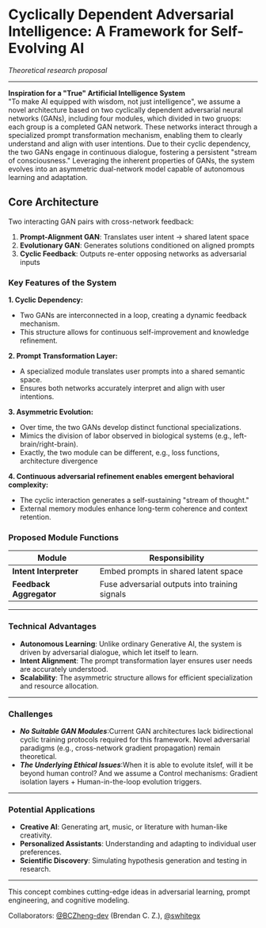 # **Cyclically Dependent Adversarial Intelligence: A Framework for Self-Evolving AI**  
*Theoretical research proposal*

---

**Inspiration for a "True" Artificial Intelligence System**  
"To make AI equipped with wisdom, not just intelligence", we assume a novel architecture based on two cyclically 
dependent adversarial neural networks (GANs), including four modules, which divided in two gruops: each group 
is a completed GAN network. These networks interact through a specialized prompt transformation mechanism, 
enabling them to clearly understand and align with user intentions. Due to their cyclic dependency, the two GANs 
engage in continuous dialogue, fostering a persistent "stream of consciousness." Leveraging the inherent properties 
of GANs, the system evolves into an asymmetric dual-network model capable of autonomous learning and adaptation.


## **Core Architecture**  
Two interacting GAN pairs with cross-network feedback:
1. **Prompt-Alignment GAN**: Translates user intent → shared latent space  
2. **Evolutionary GAN**: Generates solutions conditioned on aligned prompts  
3. **Cyclic Feedback**: Outputs re-enter opposing networks as adversarial inputs  

### **Key Features of the System**
**1. Cyclic Dependency:**
   - Two GANs are interconnected in a loop, creating a dynamic feedback mechanism.  
   - This structure allows for continuous self-improvement and knowledge refinement.  

**2. Prompt Transformation Layer:**
   - A specialized module translates user prompts into a shared semantic space.  
   - Ensures both networks accurately interpret and align with user intentions.  

**3. Asymmetric Evolution:**
   - Over time, the two GANs develop distinct functional specializations.  
   - Mimics the division of labor observed in biological systems (e.g., left-brain/right-brain).
   - Exactly, the two module can be different, e.g., loss functions, architecture divergence

**4. Continuous adversarial refinement enables emergent behavioral complexity:**
   - The cyclic interaction generates a self-sustaining "stream of thought."  
   - External memory modules enhance long-term coherence and context retention.


### Proposed Module Functions
| Module                | Responsibility          |
|-----------------------|-------------------------|
| **Intent Interpreter**| Embed prompts in shared latent space |
| **Feedback Aggregator**| Fuse adversarial outputs into training signals |

---

### **Technical Advantages**
- **Autonomous Learning**: Unlike ordinary Generative AI, the system is driven by adversarial dialogue, which let itself to learn.  
- **Intent Alignment**: The prompt transformation layer ensures user needs are accurately understood.  
- **Scalability**: The asymmetric structure allows for efficient specialization and resource allocation.  

---

### **Challenges**
- ***No Suitable GAN Modules***:Current GAN architectures lack bidirectional cyclic training protocols required for this framework. Novel adversarial paradigms (e.g., cross-network gradient propagation) remain theoretical.
- ***The Underlying Ethical Issues***:When it is able to evolute itslef, will it be beyond human control? And we assume a Control mechanisms: Gradient isolation layers + Human-in-the-loop evolution triggers.

---

### **Potential Applications**
- **Creative AI**: Generating art, music, or literature with human-like creativity.  
- **Personalized Assistants**: Understanding and adapting to individual user preferences.  
- **Scientific Discovery**: Simulating hypothesis generation and testing in research.

---
This concept combines cutting-edge ideas in adversarial learning, prompt engineering, and cognitive modeling.

Collaborators: [@BCZheng-dev](https://github.com/BCZheng-dev) (Brendan C. Z.), [@swhitegx](https://github.com/swhitegx)

